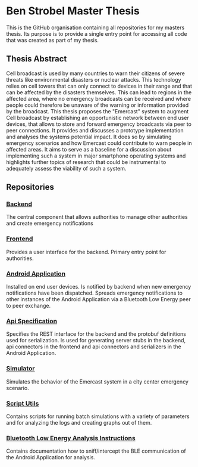 # Ben Strobel Master Thesis
This is the GitHub organisation containing all repositories for my masters thesis. Its purpose is to provide a single entry point for accessing all code that was created as part of my thesis.

## Thesis Abstract

Cell broadcast is used by many countries to warn their citizens of severe threats
like environmental disasters or nuclear attacks. This technology relies on cell
towers that can only connect to devices in their range and that can be affected
by the disasters themselves. This can lead to regions in the affected area, where
no emergency broadcasts can be received and where people could therefore be
unaware of the warning or information provided by the broadcast.
This thesis proposes the "Emercast" system to augment Cell broadcast by establishing 
an opportunistic network between end user devices, that allows to store
and forward emergency broadcasts via peer to peer connections. It provides
and discusses a prototype implementation and analyses the systems potential
impact. It does so by simulating emergency scenarios and how Emercast could contribute
to warn people in affected areas. It aims to serve as a baseline for a discussion
about implementing such a system in major smartphone operating systems and
highlights further topics of research that could be instrumental to adequately
assess the viability of such a system.

## Repositories

### [Backend](https://github.com/ben-strobel-master-thesis/emercast-backend)
The central component that allows authorities to manage other authorities and create emergency notifications

### [Frontend](https://github.com/ben-strobel-master-thesis/emercast-webinterface)
Provides a user interface for the backend. Primary entry point for authorities.

### [Android Application](https://github.com/ben-strobel-master-thesis/emercast-android)
Installed on end user devices. Is notified by backend when new emergency notifications have been dispatched. Spreads emergency notifications to other instances of the Android Application via a Bluetooth Low Energy peer to peer exchange.

### [Api Specification](https://github.com/ben-strobel-master-thesis/emercast-api)
Specifies the REST interface for the backend and the protobuf definitions used for serialization. Is used for generating server stubs in the backend, api connectors in the frontend and api connectors and serializers in the Android Application.

### [Simulator](https://github.com/ben-strobel-master-thesis/emercast-simulator)
Simulates the behavior of the Emercast system in a city center emergency scenario.

### [Script Utils](https://github.com/ben-strobel-master-thesis/script-utils)
Contains scripts for running batch simulations with a variety of parameters and for analyzing the logs and creating graphs out of them.

### [Bluetooth Low Energy Analysis Instructions](https://github.com/ben-strobel-master-thesis/android-experiment-ble)
Contains documentation how to sniff/intercept the BLE communication of the Android Application for analysis.
